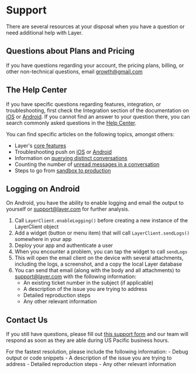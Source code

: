 # Support

There are several resources at your disposal when you have a question or need additional help with Layer.

## Questions about Plans and Pricing
If you have questions regarding your account, the pricing plans, billing, or other non-technical questions, email [growth@gmail.com](mailto:growth@layer.com)

## The Help Center
If you have specific questions regarding features, integration, or troubleshooting, first check the Integration section of the documentation on [iOS](/docs/ios/integration) or [Android](/docs/android/integration). If you cannot find an answer to your question there, you can search commonly asked questions in the [Help Center](https://support.layer.com/hc).

You can find specific articles on the following topics, amongst others:

- Layer's [core features](https://support.layer.com/hc/en-us/articles/205652474)
- Troubleshooting push on [iOS](https://support.layer.com/hc/en-us/articles/204632870) or [Android](https://support.layer.com/hc/en-us/articles/206199650)
- Information on [querying distinct conversations](https://support.layer.com/hc/en-us/articles/204193200)
- Counting the number of [unread messages in a conversation](https://support.layer.com/hc/en-us/articles/204344664)
- Steps to go from [sandbox to production](https://support.layer.com/hc/en-us/articles/204471470)

## Logging on Android
On Android, you have the ability to enable logging and email the output to yourself or [support@layer.com](mailto:support@layer.com) for further analysis.

1. Call `LayerClient.enableLogging()` before creating a new instance of the LayerClient object
2. Add a widget (button or menu item) that will call `LayerClient.sendLogs()` somewhere in your app
3. Deploy your app and authenticate a user
4. When you encounter a problem, you can tap the widget to call `sendLogs`
5. This will open the email client on the device with several attachments, including the logs, a screenshot, and a copy the local Layer database
6. You can send that email (along with the body and all attachments) to [support@layer.com](mailto:support@layer.com) with the following information:
    - An existing ticket number in the subject (if applicable)
    - A description of the issue you are trying to address
    - Detailed reproduction steps
    - Any other relevant information

## Contact Us 
If you still have questions, please fill out [this support form](https://support.layer.com/hc/en-us/requests/new) and our team will respond as soon as they are able during US Pacific business hours. 

For the fastest resolution, please include the following information:
    - Debug output or code snippets
    - A description of the issue you are trying to address 
    - Detailed reproduction steps
    - Any other relevant information